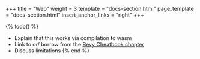 +++
title = "Web"
weight = 3
template = "docs-section.html"
page_template = "docs-section.html"
insert_anchor_links = "right"
+++

{% todo() %}

* Explain that this works via compilation to wasm
* Link to or/ borrow from the [Bevy Cheatbook chapter](https://bevy-cheatbook.github.io/platforms/wasm.html)
* Discuss limitations
{% end %}
